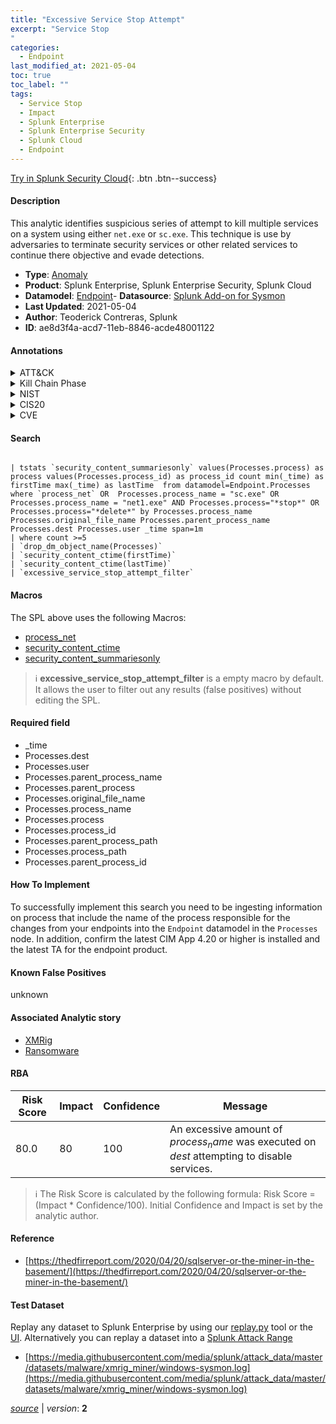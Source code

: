 ```yaml
---
title: "Excessive Service Stop Attempt"
excerpt: "Service Stop
"
categories:
  - Endpoint
last_modified_at: 2021-05-04
toc: true
toc_label: ""
tags:
  - Service Stop
  - Impact
  - Splunk Enterprise
  - Splunk Enterprise Security
  - Splunk Cloud
  - Endpoint
---
```




[Try in Splunk Security Cloud](https://www.splunk.com/en_us/products/cyber-security.html){: .btn .btn--success}

#### Description

This analytic identifies suspicious series of attempt to kill multiple services on a system using either `net.exe` or `sc.exe`. This technique is use by adversaries to terminate security services or other related services to continue there objective and evade detections.

- **Type**: [Anomaly](https://github.com/splunk/security_content/wiki/Detection-Analytic-Types)
- **Product**: Splunk Enterprise, Splunk Enterprise Security, Splunk Cloud
- **Datamodel**: [Endpoint](https://docs.splunk.com/Documentation/CIM/latest/User/Endpoint)- **Datasource**: [Splunk Add-on for Sysmon](https://splunkbase.splunk.com/app/5709)
- **Last Updated**: 2021-05-04
- **Author**: Teoderick Contreras, Splunk
- **ID**: ae8d3f4a-acd7-11eb-8846-acde48001122


#### Annotations

<details>
  <summary>ATT&CK</summary>

<div markdown="1">


| ID             | Technique        |  Tactic             |
| -------------- | ---------------- |-------------------- |
| [T1489](https://attack.mitre.org/techniques/T1489/) | Service Stop | Impact |

</div>
</details>


<details>
  <summary>Kill Chain Phase</summary>

<div markdown="1">

* Exploitation


</div>
</details>


<details>
  <summary>NIST</summary>

<div markdown="1">



</div>
</details>

<details>
  <summary>CIS20</summary>

<div markdown="1">



</div>
</details>

<details>
  <summary>CVE</summary>

<div markdown="1">


</div>
</details>

#### Search 

```

| tstats `security_content_summariesonly` values(Processes.process) as process values(Processes.process_id) as process_id count min(_time) as firstTime max(_time) as lastTime  from datamodel=Endpoint.Processes where `process_net` OR  Processes.process_name = "sc.exe" OR  Processes.process_name = "net1.exe" AND Processes.process="*stop*" OR Processes.process="*delete*" by Processes.process_name Processes.original_file_name Processes.parent_process_name Processes.dest Processes.user _time span=1m 
| where count >=5 
| `drop_dm_object_name(Processes)` 
| `security_content_ctime(firstTime)` 
| `security_content_ctime(lastTime)` 
| `excessive_service_stop_attempt_filter`
```

#### Macros
The SPL above uses the following Macros:
* [process_net](https://github.com/splunk/security_content/blob/develop/macros/process_net.yml)
* [security_content_ctime](https://github.com/splunk/security_content/blob/develop/macros/security_content_ctime.yml)
* [security_content_summariesonly](https://github.com/splunk/security_content/blob/develop/macros/security_content_summariesonly.yml)

> :information_source:
> **excessive_service_stop_attempt_filter** is a empty macro by default. It allows the user to filter out any results (false positives) without editing the SPL.

#### Required field
* _time
* Processes.dest
* Processes.user
* Processes.parent_process_name
* Processes.parent_process
* Processes.original_file_name
* Processes.process_name
* Processes.process
* Processes.process_id
* Processes.parent_process_path
* Processes.process_path
* Processes.parent_process_id


#### How To Implement
To successfully implement this search you need to be ingesting information on process that include the name of the process responsible for the changes from your endpoints into the `Endpoint` datamodel in the `Processes` node. In addition, confirm the latest CIM App 4.20 or higher is installed and the latest TA for the endpoint product.

#### Known False Positives
unknown

#### Associated Analytic story
* [XMRig](/stories/xmrig)
* [Ransomware](/stories/ransomware)




#### RBA

| Risk Score  | Impact      | Confidence   | Message      |
| ----------- | ----------- |--------------|--------------|
| 80.0 | 80 | 100 | An excessive amount of $process_name$ was executed on $dest$ attempting to disable services. |


> :information_source:
> The Risk Score is calculated by the following formula: Risk Score = (Impact * Confidence/100). Initial Confidence and Impact is set by the analytic author. 

#### Reference

* [https://thedfirreport.com/2020/04/20/sqlserver-or-the-miner-in-the-basement/](https://thedfirreport.com/2020/04/20/sqlserver-or-the-miner-in-the-basement/)



#### Test Dataset
Replay any dataset to Splunk Enterprise by using our [replay.py](https://github.com/splunk/attack_data#using-replaypy) tool or the [UI](https://github.com/splunk/attack_data#using-ui).
Alternatively you can replay a dataset into a [Splunk Attack Range](https://github.com/splunk/attack_range#replay-dumps-into-attack-range-splunk-server)


* [https://media.githubusercontent.com/media/splunk/attack_data/master/datasets/malware/xmrig_miner/windows-sysmon.log](https://media.githubusercontent.com/media/splunk/attack_data/master/datasets/malware/xmrig_miner/windows-sysmon.log)



[*source*](https://github.com/splunk/security_content/tree/develop/detections/endpoint/excessive_service_stop_attempt.yml) \| *version*: **2**